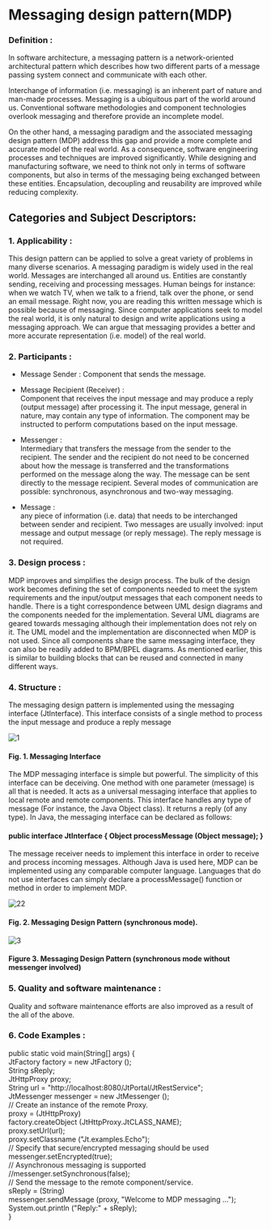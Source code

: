 Messaging design pattern(MDP)
=============================
### Definition :
In software architecture, a messaging pattern is a network-oriented architectural pattern which describes how two different parts of a message passing system connect and communicate with each other.

Interchange of information (i.e. messaging) is an inherent part of nature and man-made processes. Messaging is a ubiquitous part of the world around us. Conventional software methodologies and component technologies overlook messaging and therefore provide an incomplete model.

On the other hand, a messaging paradigm and the associated messaging design pattern (MDP) address this gap and provide a more complete and accurate model of the real world. As a consequence, software engineering processes and techniques are improved significantly. While designing and manufacturing software, we need to think not only in terms of software components, but also in terms of the messaging being exchanged between these entities. Encapsulation, decoupling and reusability are improved while reducing complexity. 


Categories and Subject Descriptors:
-----------------------------------

### 1. Applicability : <br>

This design pattern can be applied to solve a great variety of problems in many diverse scenarios. A messaging paradigm is widely used in the real world. Messages are interchanged all around us. Entities are constantly sending, receiving and processing messages. Human beings for instance: when we watch TV, when we talk to a friend, talk over the phone, or send an email message. Right now, you are reading this written message which is possible because of messaging. Since computer applications seek to model the real world, it is only natural to design and write applications using a messaging approach. We can argue that messaging provides a better and more accurate representation (i.e. model) of the real world.

### 2. Participants : <br>
* Message Sender : Component that sends the message.

* Message Recipient (Receiver) : <br>
Component that receives the input message and may produce a reply (output message) after processing it. The input message, general in nature, may contain any type of information. The component may be instructed to perform computations based on the input message.

* Messenger : <br>
Intermediary that transfers the message from the sender to the recipient. The sender and the recipient do not need to be concerned about how the message is transferred and the transformations performed on the message along the way. The message can be sent directly to the message recipient. Several modes of communication are possible: synchronous, asynchronous and two-way messaging.

* Message : <br>
any piece of information (i.e. data) that needs to be interchanged between sender and recipient. Two messages are usually involved: input message and output message (or reply message). The reply message is not required.


###  3. Design process : <br>
MDP improves and simplifies the design process. The bulk of the design work becomes defining the set of components needed to meet the system requirements and the input/output messages that each component needs to handle. There is a tight correspondence between UML design diagrams and the components needed for the implementation. Several UML diagrams are geared towards messaging although their implementation does not rely on it. The UML model and the implementation are disconnected when MDP is not used. Since all components share the same messaging interface, they can also be readily added to BPM/BPEL diagrams. As mentioned earlier, this is similar to building blocks that can be reused and connected in many different ways.

###  4. Structure : <br>
The messaging design pattern is implemented using the messaging interface (JtInterface). This interface
consists of a single method to process the input message and produce a reply message 

![1](https://cloud.githubusercontent.com/assets/18693440/24081211/8174cd5e-0cd9-11e7-901c-f78c35858ec7.png)
#### Fig. 1. Messaging Interface
The MDP messaging interface is simple but powerful. The simplicity of this interface can be deceiving. One method with one parameter (message) is all that is needed. It acts as a universal messaging interface that applies to local remote and remote components. This interface handles any type of message (For instance, the Java Object class). It returns a reply (of any type). In Java, the messaging interface can be declared as follows: 
#### public interface JtInterface { Object processMessage (Object message); }
The message receiver needs to implement this interface in order to receive and process incoming messages. Although Java is used here, MDP can be implemented using any comparable computer language. Languages that do not use interfaces can simply declare a processMessage() function or method in order to implement MDP.

![22](https://cloud.githubusercontent.com/assets/18693440/24081542/113cfc76-0ce0-11e7-83ca-d2fe321eac37.png)
#### Fig. 2. Messaging Design Pattern (synchronous mode).
![3](https://cloud.githubusercontent.com/assets/18693440/24081560/5ecddfbe-0ce0-11e7-887b-4278868103fc.png)
#### Figure 3. Messaging Design Pattern (synchronous mode without messenger involved)


### 5. Quality and software maintenance : 
Quality and software maintenance efforts are also improved as a result of the all of the above.

### 6. Code Examples :

public static void main(String[] args) { <br>
     JtFactory factory = new JtFactory (); <br>
     String sReply;  <br>
     JtHttpProxy proxy; <br>
     String url = "http://localhost:8080/JtPortal/JtRestService";  <br>
     JtMessenger messenger = new JtMessenger (); <br>
      // Create an instance of the remote Proxy.<br>
      proxy = (JtHttpProxy) <br>
            factory.createObject (JtHttpProxy.JtCLASS_NAME); <br>
      proxy.setUrl(url); <br>
      proxy.setClassname ("Jt.examples.Echo"); <br>
      // Specify that secure/encrypted messaging should be used <br>
      messenger.setEncrypted(true); <br>
      // Asynchronous messaging is supported <br>
      //messenger.setSynchronous(false); <br>
      // Send the message to the remote component/service. <br>
      sReply = (String) <br>
              messenger.sendMessage (proxy, "Welcome to MDP messaging ..."); <br>
      System.out.println ("Reply:" + sReply); <br>
}
